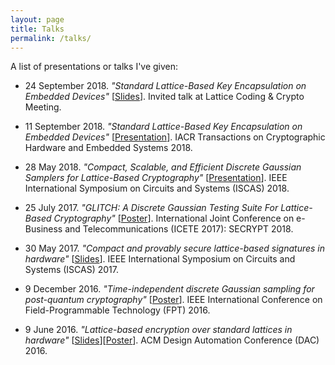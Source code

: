 ```yaml
---
layout: page
title: Talks
permalink: /talks/
---
```


A list of presentations or talks I've given:

* 24 September 2018. *"Standard Lattice-Based Key Encapsulation on Embedded Devices"* [[Slides]()]. Invited talk at Lattice Coding & Crypto Meeting.

*	11 September 2018. *"Standard Lattice-Based Key Encapsulation on Embedded Devices"* [[Presentation]()]. IACR Transactions on Cryptographic Hardware and Embedded Systems 2018.

*	28 May 2018. *"Compact, Scalable, and Efficient Discrete Gaussian Samplers for Lattice-Based Cryptography"* [[Presentation](https://player.vimeo.com/video/272220291)]. IEEE International Symposium on Circuits and Systems (ISCAS) 2018.

*	25 July 2017. *"GLITCH: A Discrete Gaussian Testing Suite For Lattice-Based Cryptography"* [[Poster](files/SECRYPT__Poster.pdf)]. International Joint Conference on e-Business and Telecommunications (ICETE 2017): SECRYPT 2018.

*	30 May 2017. *"Compact and provably secure lattice-based signatures in hardware"* [[Slides](files/ISCAS_2017.pdf)]. IEEE International Symposium on Circuits and Systems (ISCAS) 2017.

*	9 December 2016. *"Time-independent discrete Gaussian sampling for post-quantum cryptography"* [[Poster](files/FPT_Poster.pdf)]. IEEE International Conference on Field-Programmable Technology (FPT) 2016.

*	9 June 2016. *"Lattice-based encryption over standard lattices in hardware"* [[Slides]()][[Poster](files/DAC_Poster.pdf)]. ACM Design Automation Conference (DAC) 2016.
